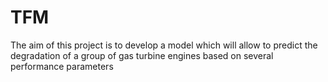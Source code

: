 # TFM
The aim of this project is to develop a model which will allow to predict the degradation of a group of gas turbine engines based on several performance parameters
